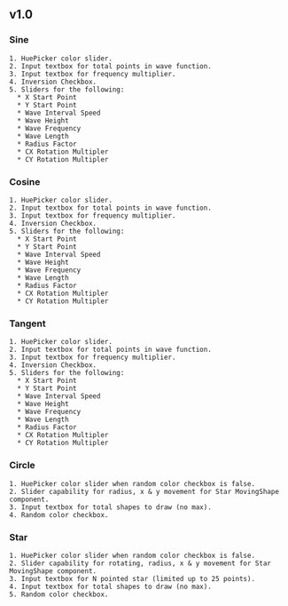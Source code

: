 ## v1.0
  ### Sine
    1. HuePicker color slider.
    2. Input textbox for total points in wave function.
    3. Input textbox for frequency multiplier. 
    4. Inversion Checkbox.
    5. Sliders for the following:
      * X Start Point
      * Y Start Point
      * Wave Interval Speed
      * Wave Height
      * Wave Frequency
      * Wave Length
      * Radius Factor
      * CX Rotation Multipler
      * CY Rotation Multipler
  ### Cosine
    1. HuePicker color slider.
    2. Input textbox for total points in wave function.
    3. Input textbox for frequency multiplier. 
    4. Inversion Checkbox.
    5. Sliders for the following:
      * X Start Point
      * Y Start Point
      * Wave Interval Speed
      * Wave Height
      * Wave Frequency
      * Wave Length
      * Radius Factor
      * CX Rotation Multipler
      * CY Rotation Multipler
  ### Tangent
    1. HuePicker color slider.
    2. Input textbox for total points in wave function.
    3. Input textbox for frequency multiplier. 
    4. Inversion Checkbox.
    5. Sliders for the following:
      * X Start Point
      * Y Start Point
      * Wave Interval Speed
      * Wave Height
      * Wave Frequency
      * Wave Length
      * Radius Factor
      * CX Rotation Multipler
      * CY Rotation Multipler
  ### Circle
    1. HuePicker color slider when random color checkbox is false.
    2. Slider capability for radius, x & y movement for Star MovingShape component.
    3. Input textbox for total shapes to draw (no max).
    4. Random color checkbox.
  ### Star
    1. HuePicker color slider when random color checkbox is false.
    2. Slider capability for rotating, radius, x & y movement for Star MovingShape component.
    3. Input textbox for N pointed star (limited up to 25 points).
    4. Input textbox for total shapes to draw (no max).
    5. Random color checkbox.
